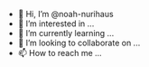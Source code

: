 - 👋 Hi, I’m @noah-nurihaus
- 👀 I’m interested in ...
- 🌱 I’m currently learning ...
- 💞️ I’m looking to collaborate on ...
- 📫 How to reach me ...

<!---
noah-nurihaus/noah-nurihaus is a ✨ special ✨ repository because its `README.md` (this file) appears on your GitHub profile.
You can click the Preview link to take a look at your changes.
--->
